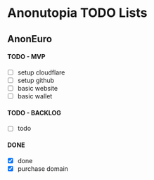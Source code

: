 # Anonutopia TODO Lists

## AnonEuro

#### TODO - MVP

- [ ] setup cloudflare
- [ ] setup github
- [ ] basic website
- [ ] basic wallet

#### TODO - BACKLOG

- [ ] todo

#### DONE

- [x] done
- [x] purchase domain

